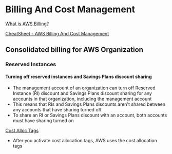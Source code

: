 # Billing And Cost Management

[What is AWS Billing?](https://docs.aws.amazon.com/awsaccountbilling/latest/aboutv2/billing-what-is.html)

[CheatSheet - AWS Billing And Cost Management](https://tutorialsdojo.com/aws-billing-and-cost-management)


## Consolidated billing for AWS Organization

### Reserved Instances

#### Turning off reserved instances and Savings Plans discount sharing

- The management account of an organization can turn off Reserved Instance (RI) discount and Savings Plans discount sharing for any accounts in that organization, including the management account
- This means that RIs and Savings Plans discounts aren't shared between any accounts that have sharing turned off. 
- To share an RI or Savings Plans discount with an account, both accounts must have sharing turned on

[Cost Alloc Tags](https://docs.aws.amazon.com/awsaccountbilling/latest/aboutv2/cost-alloc-tags.html)
- After you activate cost allocation tags, AWS uses the cost allocation tags
